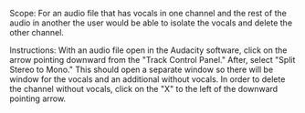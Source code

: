Scope:  For an audio file that has vocals in one channel 
        and the rest of the audio in another the user 
        would be able to isolate the vocals and delete the 
        other channel.

Instructions: With an audio file open in the Audacity software, 
              click on the arrow pointing downward from the "Track 
              Control Panel." After, select "Split Stereo to Mono." This
              should open a separate window so there will be window for
              the vocals and an additional without vocals. In order to 
              delete the channel without vocals, click on the "X" to the 
              left of the downward pointing arrow. 
